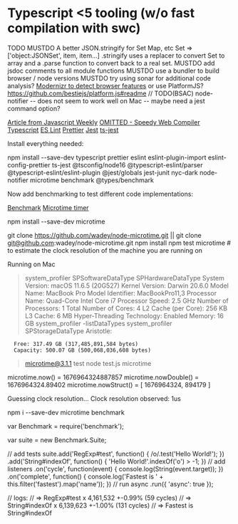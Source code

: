 # Typescript <5 tooling (w/o fast compilation with swc)

TODO
MUSTDO A better JSON.stringify for Set Map, etc  Set => ['object:JSONSet', item, item...] .stringify uses a replacer to convert Set to array and a .parse function to convert back to a real set.
MUSTDO add jsdoc comments to all module functions
MUSTDO use a bundler to build browser / node versions
MUSTDO try using sonar for additional code analysis?
[Modernizr to detect browser features](http://html5doctor.com/using-modernizr-to-detect-html5-features-and-provide-fallbacks/#:~:text=Modernizr%20is%20a%20JavaScript%20library,that%20do%20not%20support%20them.)
or use PlatformJS? https://github.com/bestiejs/platform.js#readme
// TODO(BSAC) node-notifier -- does not seem to work well on Mac -- maybe need a jest command option?

[Article from Javascript Weekly](https://featurist.co.uk/blog/running-typescript-in-node-with-near-zero-compilation-cost/)
[OMITTED - Speedy Web Compiler](https://swc.rs)
[Typescript](https://www.typescriptlang.org)
[ES Lint](https://typescript-eslint.io/getting-started)
[Prettier](https://blog.logrocket.com/linting-typescript-eslint-prettier/)
[Jest](https://jestjs.io/docs/getting-started)
[ts-jest](https://kulshekhar.github.io/ts-jest/docs/getting-started/installation)

Install everything needed:

npm install --save-dev typescript prettier eslint eslint-plugin-import eslint-config-prettier ts-jest @tsconfig/node16 @typescript-eslint/parser @typescript-eslint/eslint-plugin @jest/globals jest-junit nyc-dark node-notifier  microtime benchmark @types/benchmark

Now add benchmarking to test different code implementations:

[Benchmark](https://openbase.com/js/benchmark)
[Microtime timer](https://github.com/wadey/node-microtime)

npm install --save-dev microtime

git clone https://github.com/wadey/node-microtime.git
|| git clone git@github.com:wadey/node-microtime.git
npm install
npm test microtime # to estimate the clock resolution of the machine you are running on

Running on Mac 
>system_profiler SPSoftwareDataType SPHardwareDataType
      System Version: macOS 11.6.5 (20G527)
      Kernel Version: Darwin 20.6.0
      Model Name: MacBook Pro
      Model Identifier: MacBookPro11,3
      Processor Name: Quad-Core Intel Core i7
      Processor Speed: 2.5 GHz
      Number of Processors: 1
      Total Number of Cores: 4
      L2 Cache (per Core): 256 KB
      L3 Cache: 6 MB
      Hyper-Threading Technology: Enabled
      Memory: 16 GB
>system_profiler -listDataTypes
> system_profiler SPStorageDataType
    Aristotle:

      Free: 317.49 GB (317,485,891,584 bytes)
      Capacity: 500.07 GB (500,068,036,608 bytes)


> microtime@3.1.1 test
> node test.js microtime

microtime.now() = 1676964324887857
microtime.nowDouble() = 1676964324.89402
microtime.nowStruct() = [ 1676964324, 894179 ]

Guessing clock resolution...
Clock resolution observed: 1us


npm i --save-dev microtime benchmark

var Benchmark = require('benchmark');

var suite = new Benchmark.Suite;

// add tests
suite.add('RegExp#test', function() {
  /o/.test('Hello World!');
})
.add('String#indexOf', function() {
  'Hello World!'.indexOf('o') > -1;
})
// add listeners
.on('cycle', function(event) {
  console.log(String(event.target));
})
.on('complete', function() {
  console.log('Fastest is ' + this.filter('fastest').map('name'));
})
// run async
.run({ 'async': true });

// logs:
// => RegExp#test x 4,161,532 +-0.99% (59 cycles)
// => String#indexOf x 6,139,623 +-1.00% (131 cycles)
// => Fastest is String#indexOf